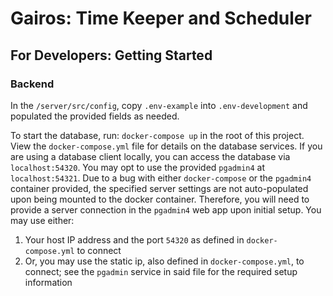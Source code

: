 # Gairos: Time Keeper and Scheduler

## For Developers: Getting Started
### Backend
In the `/server/src/config`, copy `.env-example` into `.env-development` and 
populated the provided fields as needed.

To start the database, run: `docker-compose up` in the root of this project. View
the `docker-compose.yml` file for details on the database services. If you are
using a database client locally, you can access the database via `localhost:54320`.
You may opt to use the provided `pgadmin4` at `localhost:54321`. Due to a bug
with either `docker-compose` or the `pgadmin4` container provided, the specified
server settings are not auto-populated upon being mounted to the docker 
container. Therefore, you will need to provide a server connection in the
`pgadmin4` web app upon initial setup. You may use either:

1. Your host IP address and the port `54320` as defined in `docker-compose.yml`
   to connect
2. Or, you may use the static ip, also defined in `docker-compose.yml`, to 
   connect; see the `pgadmin` service in said file for the required setup
   information